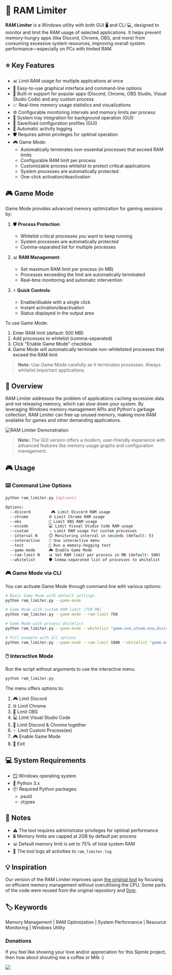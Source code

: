 # 🚀 RAM Limiter

**RAM Limiter** is a Windows utility with both GUI 🖥️ and CLI 💻, designed to monitor and limit the RAM usage of selected applications. It helps prevent memory-hungry apps (like Discord, Chrome, OBS, and more) from consuming excessive system resources, improving overall system performance—especially on PCs with limited RAM.

## ⭐ Key Features

- 📊 Limit RAM usage for multiple applications at once
- 🎯 Easy-to-use graphical interface and command-line options
- 🔧 Built-in support for popular apps (Discord, Chrome, OBS Studio, Visual Studio Code) and any custom process
- 📈 Real-time memory usage statistics and visualizations
- ⚙️ Configurable monitoring intervals and memory limits per process
- 🔄 System tray integration for background operation (GUI)
- 💾 Save/load configuration profiles (GUI)
- 📝 Automatic activity logging
- 🛡️ Requires admin privileges for optimal operation
- 🎮 Game Mode:
  - Automatically terminates non-essential processes that exceed RAM limits
  - Configurable RAM limit per process
  - Customizable process whitelist to protect critical applications
  - System processes are automatically protected
  - One-click activation/deactivation

## 🎮 Game Mode

Game Mode provides advanced memory optimization for gaming sessions by:

1. 🛡️ **Process Protection**: 
   - Whitelist critical processes you want to keep running
   - System processes are automatically protected
   - Comma-separated list for multiple processes

2. 📊 **RAM Management**:
   - Set maximum RAM limit per process (in MB)
   - Processes exceeding the limit are automatically terminated
   - Real-time monitoring and automatic intervention

3. ⚡ **Quick Controls**:
   - Enable/disable with a single click
   - Instant activation/deactivation
   - Status displayed in the output area

To use Game Mode:
1. Enter RAM limit (default: 500 MB)
2. Add processes to whitelist (comma-separated)
3. Click "Enable Game Mode" checkbox
4. Game Mode will automatically terminate non-whitelisted processes that exceed the RAM limit

> **Note:** Use Game Mode carefully as it terminates processes. Always whitelist important applications.

## 📖 Overview

RAM Limiter addresses the problem of applications caching excessive data and not releasing memory, which can slow down your system. By leveraging Windows memory management APIs and Python's garbage collection, RAM Limiter can free up unused memory, making more RAM available for games and other demanding applications.

![RAM Limiter Demonstration](https://user-images.githubusercontent.com/79897291/173233207-912f3cb1-bc42-45fa-9f81-36da025f58a4.gif)

> **Note:** The GUI version offers a modern, user-friendly experience with advanced features like memory usage graphs and configuration management.

## 🎮 Usage

### ⌨️ Command Line Options

```sh
python ram_limiter.py [options]

Options:
  --discord         🎮 Limit Discord RAM usage
  --chrome         🌐 Limit Chrome RAM usage
  --obs            🎥 Limit OBS RAM usage
  --vscode         💻 Limit Visual Studio Code RAM usage
  --custom         ✨ Limit RAM usage for custom processes
  --interval N     ⏱️ Monitoring interval in seconds (default: 5)
  --interactive    🖱️ Use interactive menu
  --test           🧪 Run a memory-hogging test
  --game-mode      🎮 Enable Game Mode
  --ram-limit N    📊 Set RAM limit per process in MB (default: 500)
  --whitelist      🛡️ Comma-separated list of processes to whitelist
```

### 🎮 Game Mode via CLI

You can activate Game Mode through command line with various options:

```sh
# Basic Game Mode with default settings
python ram_limiter.py --game-mode

# Game Mode with custom RAM limit (750 MB)
python ram_limiter.py --game-mode --ram-limit 750

# Game Mode with process whitelist
python ram_limiter.py --game-mode --whitelist "game.exe,steam.exe,discord.exe"

# Full example with all options
python ram_limiter.py --game-mode --ram-limit 1000 --whitelist "game.exe,steam.exe"
```

### 🖱️ Interactive Mode

Run the script without arguments to use the interactive menu:

```sh
python ram_limiter.py
```

The menu offers options to:
1. 🎮 Limit Discord
2. 🌐 Limit Chrome
3. 🎥 Limit OBS
4. 💻 Limit Visual Studio Code
5. 🔄 Limit Discord & Chrome together
6. ✨ Limit Custom Process(es)
7. 🎮 Enable Game Mode
0. 🚪 Exit

## 💻 System Requirements

- 🪟 Windows operating system
- 🐍 Python 3.x
- 📦 Required Python packages:
  - psutil
  - ctypes

## 📌 Notes

- ⚠️ The tool requires administrator privileges for optimal performance
- 🔒 Memory limits are capped at 2GB by default per process
- 📊 Default memory limit is set to 75% of total system RAM
- 📝 The tool logs all activities to `ram_limiter.log`

## 💡 Inspiration

Our version of the RAM Limiter improves upon [the original tool](https://github.com/farajyeet/discord-ram-limiter) by focusing on efficient memory management without overutilising the CPU. Some parts of the code were reused from the original repository and [0vm](https://github.com/0vm).

## 🏷️ Keywords

Memory Management | RAM Optimization | System Performance | Resource Monitoring | Windows Utility

### Donations
If you feel like showing your love and/or appreciation for this Sipmle project, then how about shouting me a coffee or Milk :)

[<img src="https://github.com/zinzied/Website-login-checker/assets/10098794/24f9935f-3637-4607-8980-06124c2d0225">](https://www.buymeacoffee.com/Zied)
